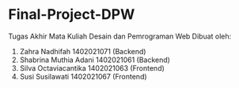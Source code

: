 # Final-Project-DPW
Tugas Akhir Mata Kuliah Desain dan Pemrograman Web
Dibuat oleh:
1. Zahra Nadhifah 1402021071 (Backend)
2. Shabrina Muthia Adani 1402021061 (Backend)
3. Silva Octaviacantika 1402021063 (Frontend)
4. Susi Susilawati 1402021067 (Frontend)

